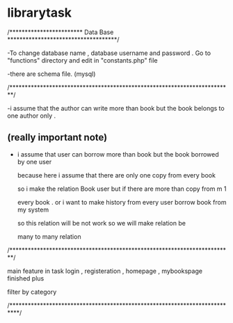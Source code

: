 # librarytask

/************************ Data Base ************************************/

-To change database name , database username and password . Go to "functions" directory and edit in "constants.php" file

-there are schema file. (mysql)


/*************************************************************************/

-i assume that the  author can write more than  book but the book belongs to one author only .

(really important note)
--------------------------
- i assume that user can borrow more than book but the book borrowed by  one user 

	because here i assume that there are only  one copy from every book 

	so i make the relation 	Book       user  but if there are more than copy from
							m			1

	every book . or i want to make history from every user borrow book from my system 
	 
	so this relation will be not work so we will make relation be 

	many to many  relation 						


/*************************************************************************/

main feature in task login , registeration , homepage , mybookspage  finished plus 

filter by category

/***************************************************************************/



